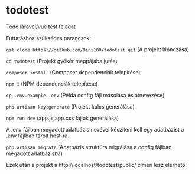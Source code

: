 # todotest
Todo laravel/vue test feladat

Futtatáshoz szükséges parancsok:

`git clone https://github.com/Dini108/todotest.git`
(A projekt klónozása)

`cd todotest` 
(Projekt győkér mappájába jutás)

`composer install`
(Composer dependenciák telepítése)

`npm i`
(NPM dependenciák telepítése)

`cp .env.example .env`
(Példa config fájl másolása és átnevezése)

`php artisan key:generate`
(Projekt kulcs generálása)

`npm run dev`
(app.js,app.css fájlok generálása)

A .env fájlban megadott adatbázis nevével készíteni kell egy adatbázist a .env fájlban tárolt host-ra.

`php artisan migrate`
(Adatbázis struktúra migrálása a config fájlban megadott adatbázisba)

Ezek után a projekt a http://localhost/todotest/public/ címen lesz elérhető.